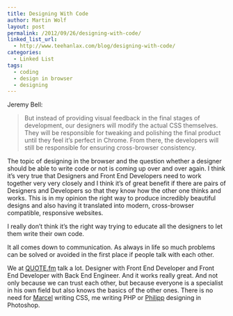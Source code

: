 ```yaml
---
title: Designing With Code
author: Martin Wolf
layout: post
permalink: /2012/09/26/designing-with-code/
linked_list_url:
  - http://www.teehanlax.com/blog/designing-with-code/
categories:
  - Linked List
tags:
  - coding
  - design in browser
  - designing
---
```

<p class="linked-list-quote-author">
  Jeremy Bell:
</p>

> But instead of providing visual feedback in the final stages of development, our designers will modify the actual CSS themselves. They will be responsible for tweaking and polishing the final product until they feel it’s perfect in Chrome. From there, the developers will still be responsible for ensuring cross-browser consistency.

The topic of designing in the browser and the question whether a designer should be able to write code or not is coming up over and over again. I think it&#8217;s very true that Designers and Front End Developers need to work together very very closely and I think it&#8217;s of great benefit if there are pairs of Designers and Developers so that they know how the other one thinks and works. This is in my opinion the right way to produce incredibly beautiful designs and also having it translated into modern, cross-browser compatible, responsive websites.

I really don&#8217;t think it&#8217;s the right way trying to educate all the designers to let them write their own code.

It all comes down to communication. As always in life so much problems can be solved or avoided in the first place if people talk with each other.

We at [QUOTE.fm][1] talk a lot. Designer with Front End Developer and Front End Developer with Back End Engineer. And it works really great. And not only because we can trust each other, but because everyone is a specialist in his own field but also knows the basics of the other ones. There is no need for [Marcel][2] writing CSS, me writing PHP or [Philipp][3] designing in Photoshop.

 [1]: http://quote.fm
 [2]: http://uarrr.org
 [3]: http://knuspermagier.de